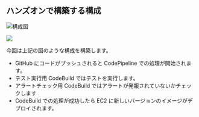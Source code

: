 ## ハンズオンで構築する構成

![構成図](https://cacoo.com/diagrams/Cl9H3qce7UsvLRVO-521EE.png)

![](https://cdn-ssl-devio-img.classmethod.jp/wp-content/uploads/2018/12/154a4e54cd8645dd7c7c392c5b8358d4.png)

今回は上記の図のような構成を構築します。

- GitHub にコードがプッシュされると CodePipeline での処理が開始されます。
- テスト実行用 CodeBuild ではテストを実行します。
- アラートチェック用 CodeBuild ではアラートが発報されていないかチェックします
- CodeBuild での処理が成功したら EC2 に新しいバージョンのイメージがデプロイされます。
